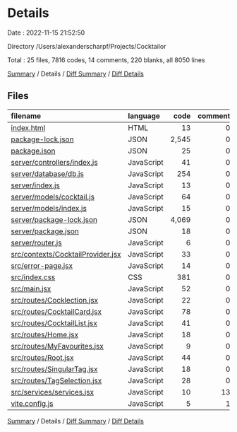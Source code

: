 # Details

Date : 2022-11-15 21:52:50

Directory /Users/alexanderscharpf/Projects/Cocktailor

Total : 25 files,  7816 codes, 14 comments, 220 blanks, all 8050 lines

[Summary](results.md) / Details / [Diff Summary](diff.md) / [Diff Details](diff-details.md)

## Files
| filename | language | code | comment | blank | total |
| :--- | :--- | ---: | ---: | ---: | ---: |
| [index.html](/index.html) | HTML | 13 | 0 | 1 | 14 |
| [package-lock.json](/package-lock.json) | JSON | 2,545 | 0 | 1 | 2,546 |
| [package.json](/package.json) | JSON | 25 | 0 | 1 | 26 |
| [server/controllers/index.js](/server/controllers/index.js) | JavaScript | 41 | 0 | 6 | 47 |
| [server/database/db.js](/server/database/db.js) | JavaScript | 254 | 0 | 7 | 261 |
| [server/index.js](/server/index.js) | JavaScript | 13 | 0 | 0 | 13 |
| [server/models/cocktail.js](/server/models/cocktail.js) | JavaScript | 64 | 0 | 17 | 81 |
| [server/models/index.js](/server/models/index.js) | JavaScript | 15 | 0 | 4 | 19 |
| [server/package-lock.json](/server/package-lock.json) | JSON | 4,069 | 0 | 1 | 4,070 |
| [server/package.json](/server/package.json) | JSON | 18 | 0 | 1 | 19 |
| [server/router.js](/server/router.js) | JavaScript | 6 | 0 | 0 | 6 |
| [src/contexts/CocktailProvider.jsx](/src/contexts/CocktailProvider.jsx) | JavaScript | 33 | 0 | 15 | 48 |
| [src/error-page.jsx](/src/error-page.jsx) | JavaScript | 14 | 0 | 2 | 16 |
| [src/index.css](/src/index.css) | CSS | 381 | 0 | 84 | 465 |
| [src/main.jsx](/src/main.jsx) | JavaScript | 52 | 0 | 6 | 58 |
| [src/routes/Cocklection.jsx](/src/routes/Cocklection.jsx) | JavaScript | 22 | 0 | 5 | 27 |
| [src/routes/CocktailCard.jsx](/src/routes/CocktailCard.jsx) | JavaScript | 78 | 0 | 14 | 92 |
| [src/routes/CocktailList.jsx](/src/routes/CocktailList.jsx) | JavaScript | 41 | 0 | 15 | 56 |
| [src/routes/Home.jsx](/src/routes/Home.jsx) | JavaScript | 18 | 0 | 5 | 23 |
| [src/routes/MyFavourites.jsx](/src/routes/MyFavourites.jsx) | JavaScript | 9 | 0 | 6 | 15 |
| [src/routes/Root.jsx](/src/routes/Root.jsx) | JavaScript | 44 | 0 | 11 | 55 |
| [src/routes/SingularTag.jsx](/src/routes/SingularTag.jsx) | JavaScript | 18 | 0 | 6 | 24 |
| [src/routes/TagSelection.jsx](/src/routes/TagSelection.jsx) | JavaScript | 28 | 0 | 7 | 35 |
| [src/services/services.jsx](/src/services/services.jsx) | JavaScript | 10 | 13 | 3 | 26 |
| [vite.config.js](/vite.config.js) | JavaScript | 5 | 1 | 2 | 8 |

[Summary](results.md) / Details / [Diff Summary](diff.md) / [Diff Details](diff-details.md)